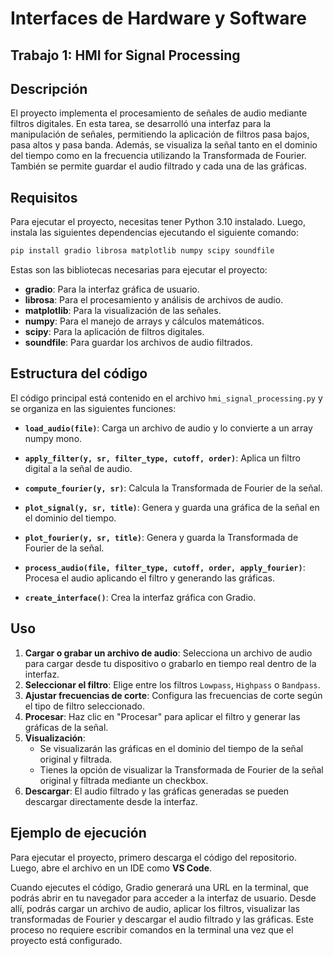 # Interfaces de Hardware y Software

## Trabajo 1: HMI for Signal Processing

## Descripción

El proyecto implementa el procesamiento de señales de audio mediante filtros digitales. En esta tarea, se desarrolló una interfaz para la manipulación de señales, permitiendo la aplicación de filtros pasa bajos, pasa altos y pasa banda. Además, se visualiza la señal tanto en el dominio del tiempo como en la frecuencia utilizando la Transformada de Fourier. También se permite guardar el audio filtrado y cada una de las gráficas.

## Requisitos

Para ejecutar el proyecto, necesitas tener Python 3.10 instalado. Luego, instala las siguientes dependencias ejecutando el siguiente comando:
```bash
pip install gradio librosa matplotlib numpy scipy soundfile
```

Estas son las bibliotecas necesarias para ejecutar el proyecto:

- **gradio**: Para la interfaz gráfica de usuario.
- **librosa**: Para el procesamiento y análisis de archivos de audio.
- **matplotlib**: Para la visualización de las señales.
- **numpy**: Para el manejo de arrays y cálculos matemáticos.
- **scipy**: Para la aplicación de filtros digitales.
- **soundfile**: Para guardar los archivos de audio filtrados.

## Estructura del código

El código principal está contenido en el archivo `hmi_signal_processing.py` y se organiza en las siguientes funciones:

- **`load_audio(file)`**: Carga un archivo de audio y lo convierte a un array numpy mono.

- **`apply_filter(y, sr, filter_type, cutoff, order)`**: Aplica un filtro digital a la señal de audio.

- **`compute_fourier(y, sr)`**: Calcula la Transformada de Fourier de la señal.

- **`plot_signal(y, sr, title)`**: Genera y guarda una gráfica de la señal en el dominio del tiempo.

- **`plot_fourier(y, sr, title)`**: Genera y guarda la Transformada de Fourier de la señal.

- **`process_audio(file, filter_type, cutoff, order, apply_fourier)`**: Procesa el audio aplicando el filtro y generando las gráficas.

- **`create_interface()`**: Crea la interfaz gráfica con Gradio.

## Uso

1. **Cargar o grabar un archivo de audio**: Selecciona un archivo de audio para cargar desde tu dispositivo o grabarlo en tiempo real dentro de la interfaz.
2. **Seleccionar el filtro**: Elige entre los filtros `Lowpass`, `Highpass` o `Bandpass`.
3. **Ajustar frecuencias de corte**: Configura las frecuencias de corte según el tipo de filtro seleccionado.
4. **Procesar**: Haz clic en "Procesar" para aplicar el filtro y generar las gráficas de la señal.
5. **Visualización**:
   - Se visualizarán las gráficas en el dominio del tiempo de la señal original y filtrada.
   - Tienes la opción de visualizar la Transformada de Fourier de la señal original y filtrada mediante un checkbox.
6. **Descargar**: El audio filtrado y las gráficas generadas se pueden descargar directamente desde la interfaz.

## Ejemplo de ejecución

Para ejecutar el proyecto, primero descarga el código del repositorio. Luego, abre el archivo en un IDE como **VS Code**.

Cuando ejecutes el código, Gradio generará una URL en la terminal, que podrás abrir en tu navegador para acceder a la interfaz de usuario. Desde allí, podrás cargar un archivo de audio, aplicar los filtros, visualizar las transformadas de Fourier y descargar el audio filtrado y las gráficas. Este proceso no requiere escribir comandos en la terminal una vez que el proyecto está configurado.
